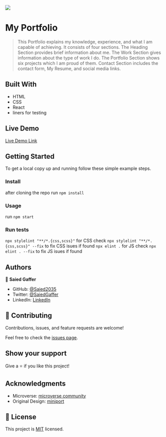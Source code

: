 ![](https://img.shields.io/badge/Microverse-blueviolet)

# My Portfolio

> This Portfolio explains my knowledge, experience, and what I am capable of achieving. It consists of four sections. The Heading Section provides brief information about me. The Work Section gives information about the type of work I do. The Portfolio Section shows six projects which I am proud of them. Contact Section includes the contact form, My Resume, and social media links.


## Built With

- HTML
- CSS
- React
- liners for testing

## Live Demo

[Live Demo Link](https://saiedgaffer.netlify.app/)


## Getting Started


To get a local copy up and running follow these simple example steps.

### Install
 
 after cloning the repo run 
 `npm install`

### Usage
   run 
   `npm start`
### Run tests
   `npx stylelint "**/*.{css,scss}"` for CSS check
   `npx stylelint "**/*.{css,scss}" --fix` to fix CSS isues if found
   `npx elint .` for JS check
   `npx elint . --fix` to fix JS isues if found

## Authors

👤 **Saied Gaffer**

- GitHub: [@Saied2035](https://github.com/saied2035)
- Twitter: [@SaiedGaffer](https://twitter.com/SaiedGaffer)
- LinkedIn: [LinkedIn](https://www.linkedin.com/in/saiedgaffer/)


## 🤝 Contributing

Contributions, issues, and feature requests are welcome!

Feel free to check the [issues page](https://github.com/saied2035/My-portfolio/issues).

## Show your support

Give a ⭐️ if you like this project!

## Acknowledgments

- Microverse: [microverse community](https://github.com/microverseinc)
- Original Design: [miniport](https://html5up.net/miniport)

## 📝 License

This project is [MIT](MIT.md) licensed.
